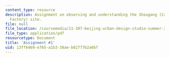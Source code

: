 ```yaml
---
content_type: resource
description: Assignment on observing and understanding the Shougang (Capital Steel
  Factory) site.
file: null
file_location: /coursemedia/11-307-beijing-urban-design-studio-summer-2008/13ff6469e765a1b338aeb82777b2a6bf_assn1.pdf
file_type: application/pdf
resourcetype: Document
title: 'Assignment #1'
uid: 13ff6469-e765-a1b3-38ae-b82777b2a6bf
---
```

